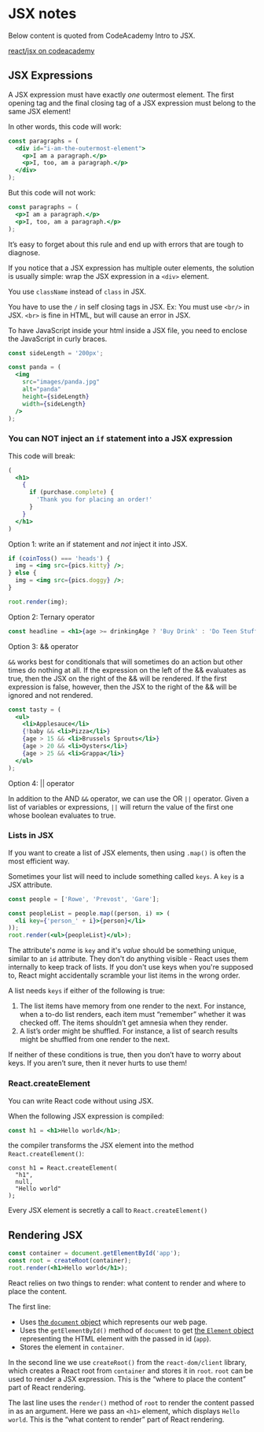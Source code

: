 # JSX notes

Below content is quoted from CodeAcademy Intro to JSX.

[react/jsx on codeacademy](https://www.codecademy.com/resources/docs/react/jsx)

## JSX Expressions

A JSX expression must have exactly _one_ outermost element. The first opening tag and the final closing tag of a JSX expression must belong to the same JSX element!

In other words, this code will work:

```jsx
const paragraphs = (
  <div id="i-am-the-outermost-element">
    <p>I am a paragraph.</p>
    <p>I, too, am a paragraph.</p>
  </div>
);
```

But this code will not work:

```jsx
const paragraphs = (
  <p>I am a paragraph.</p>
  <p>I, too, am a paragraph.</p>
);
```

It’s easy to forget about this rule and end up with errors that are tough to diagnose.

If you notice that a JSX expression has multiple outer elements, the solution is usually simple: wrap the JSX expression in a `<div>` element.

You use `className` instead of `class` in JSX.

You have to use the `/` in self closing tags in JSX. Ex: You must use `<br/>` in JSX. `<br>` is fine in HTML, but will cause an error in JSX.

To have JavaScript inside your html inside a JSX file, you need to enclose the JavaScript in curly braces.

```jsx
const sideLength = '200px';

const panda = (
  <img
    src="images/panda.jpg"
    alt="panda"
    height={sideLength}
    width={sideLength}
  />
);
```

### You can NOT inject an `if` statement into a JSX expression

This code will break:

```jsx
(
  <h1>
    {
      if (purchase.complete) {
        'Thank you for placing an order!'
      }
    }
  </h1>
)
```

Option 1: write an if statement and _not_ inject it into JSX.

```jsx
if (coinToss() === 'heads') {
  img = <img src={pics.kitty} />;
} else {
  img = <img src={pics.doggy} />;
}

root.render(img);
```

Option 2: Ternary operator

```jsx
const headline = <h1>{age >= drinkingAge ? 'Buy Drink' : 'Do Teen Stuff'}</h1>;
```

Option 3: && operator

`&&` works best for conditionals that will sometimes do an action but other times do nothing at all.
If the expression on the left of the && evaluates as true, then the JSX on the right of the && will be rendered.
If the first expression is false, however, then the JSX to the right of the && will be ignored and not rendered.

```jsx
const tasty = (
  <ul>
    <li>Applesauce</li>
    {!baby && <li>Pizza</li>}
    {age > 15 && <li>Brussels Sprouts</li>}
    {age > 20 && <li>Oysters</li>}
    {age > 25 && <li>Grappa</li>}
  </ul>
);
```

Option 4: || operator

In addition to the AND `&&` operator, we can use the OR `||` operator. Given a list of variables or expressions, `||` will return the value of the first one whose boolean evaluates to true.

### Lists in JSX

If you want to create a list of JSX elements, then using `.map()` is often the most efficient way.

Sometimes your list will need to include something called `keys`. A `key` is a JSX attribute.

```jsx
const people = ['Rowe', 'Prevost', 'Gare'];

const peopleList = people.map((person, i) => (
  <li key={'person_' + i}>{person}</li>
));
root.render(<ul>{peopleList}</ul>);
```

The attribute's _name_ is `key` and it's _value_ should be something unique, similar to an `id` attribute. They don't do anything visible - React uses them internally to keep track of lists. If you don't use keys when you're supposed to, React might accidentally scramble your list items in the wrong order.

A list needs `keys` if either of the following is true:

1. The list items have memory from one render to the next. For instance, when a to-do list renders, each item must “remember” whether it was checked off. The items shouldn’t get amnesia when they render.
2. A list’s order might be shuffled. For instance, a list of search results might be shuffled from one render to the next.

If neither of these conditions is true, then you don’t have to worry about keys. If you aren’t sure, then it never hurts to use them!

### React.createElement

You can write React code without using JSX.

When the following JSX expression is compiled:

```jsx
const h1 = <h1>Hello world</h1>;
```

the compiler transforms the JSX element into the method `React.createElement()`:

```react
const h1 = React.createElement(
  "h1",
  null,
  "Hello world"
);
```

Every JSX element is secretly a call to `React.createElement()`

## Rendering JSX

```jsx
const container = document.getElementById('app');
const root = createRoot(container);
root.render(<h1>Hello world</h1>);
```

React relies on two things to render: what content to render and where to place the content.

The first line:

- Uses [the `document` object](https://developer.mozilla.org/en-US/docs/Web/API/Document) which represents our web page.
- Uses the `getElementById()` method of `document` to get [the `Element` object](https://developer.mozilla.org/en-US/docs/Web/API/Element) representing the HTML element with the passed in id (`app`).
- Stores the element in `container`.

In the second line we use `createRoot()` from the `react-dom/client` library, which creates a React root from `container` and stores it in `root`. `root` can be used to render a JSX expression. This is the “where to place the content” part of React rendering.

The last line uses the `render()` method of `root` to render the content passed in as an argument. Here we pass an `<h1>` element, which displays `Hello world`. This is the “what content to render” part of React rendering.
